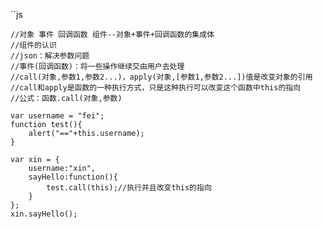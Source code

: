 ``js

    //对象 事件 回调函数 组件--对象+事件+回调函数的集成体
    //组件的认识
    //json：解决参数问题
    //事件(回调函数)：将一些操作继续交由用户去处理
    //call(对象,参数1,参数2...)，apply(对象,[参数1,参数2...])值是改变对象的引用
    //call和apply是函数的一种执行方式，只是这种执行可以改变这个函数中this的指向
    //公式：函数.call(对象,参数)

    var username = "fei";
    function test(){
        alert("=="+this.username);
    }

    var xin = {
        username:"xin",
        sayHello:function(){
            test.call(this);//执行并且改变this的指向
        }
    };
    xin.sayHello();
    
```
